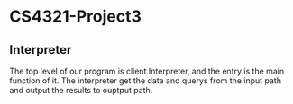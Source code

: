 # CS4321-Project3

## Interpreter
The top level of our program is client.Interpreter, and the entry is the main function of it. The interpreter get the data and querys from the input path and output the results to ouptput path.

